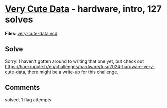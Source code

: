 [Very Cute Data](challenge_files/README.md) - hardware, intro, 127 solves
===

**Files**: [very-cute-data.vcd](https://www.narthorn.com/ctf/FCSC-2024/challenge_files/hardware/Very%20Cute%20Data/very-cute-data.vcd)

## Solve

Sorry! I haven't gotten around to writing that one yet, but check out https://hackropole.fr/en/challenges/hardware/fcsc2024-hardware-very-cute-data, there might be a write-up for this challenge.

## Comments

solved, 1 flag attempts